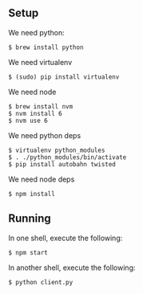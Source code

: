 ## Setup
We need python:

```
$ brew install python
```

We need virtualenv

```
$ (sudo) pip install virtualenv
```

We need node

```
$ brew install nvm
$ nvm install 6
$ nvm use 6
```

We need python deps

```
$ virtualenv python_modules
$ . ./python_modules/bin/activate
$ pip install autobahn twisted
```

We need node deps

```
$ npm install
```

## Running

In one shell, execute the following:

```
$ npm start
```

In another shell, execute the following:

```
$ python client.py
```
